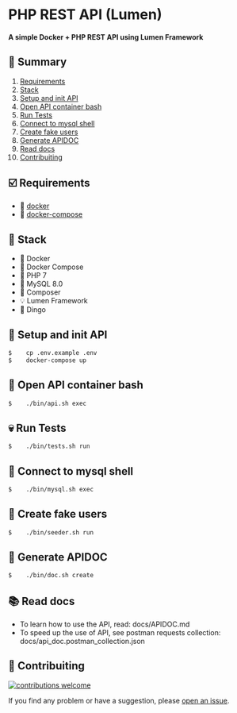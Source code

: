 # PHP REST API (Lumen)

#### A simple Docker + PHP REST API using Lumen Framework

## :bookmark: Summary
1. [Requirements](#ballot_box_with_check-requirements)
2. [Stack](#open_file_folder-stack)
3. [Setup and init API](#rocket-setup-and-init-api)
4. [Open API container bash](#robot-open-api-container-bash)
5. [Run Tests](#skull-run-tests)
6. [Connect to mysql shell](#dolphin-connect-to-mysql-shell)
7. [Create fake users](#scroll-create-fake-users)
8. [Generate APIDOC](#newspaper-generate-apidoc)
9. [Read docs](#books-read-docs)
10. [Contribuiting](#wrench-contribuiting)

## :ballot_box_with_check: Requirements
- :whale: [docker](https://www.docker.com/get-started)
- :octopus: [docker-compose](https://docs.docker.com/compose/install/)

## :open_file_folder: Stack
- :whale: Docker
- :octopus: Docker Compose
- :elephant: PHP 7
- :dolphin: MySQL 8.0
- :musical_score: Composer
- :bulb: Lumen Framework
- :dog: Dingo

## :rocket: Setup and init API
```sh
$    cp .env.example .env
$    docker-compose up
```

## :robot: Open API container bash
```sh
$    ./bin/api.sh exec
```

## :skull: Run Tests
```sh
$    ./bin/tests.sh run
```

## :dolphin: Connect to mysql shell
```sh
$    ./bin/mysql.sh exec
```

## :man: Create fake users
```sh
$    ./bin/seeder.sh run
```

## :newspaper: Generate APIDOC
```sh
$    ./bin/doc.sh create
```

## :books: Read docs
- To learn how to use the API, read: docs/APIDOC.md
- To speed up the use of API, see postman requests collection: docs/api_doc.postman_collection.json

## :wrench: Contribuiting
[![contributions welcome](https://img.shields.io/badge/contributions-welcome-brightgreen.svg?style=flat)](https://github.com/rafaeldias98/php-lumen-rest-api/issues/new)

If you find any problem or have a suggestion, please [open an issue](https://github.com/rafaeldias98/php-lumen-rest-api/issues/new).
